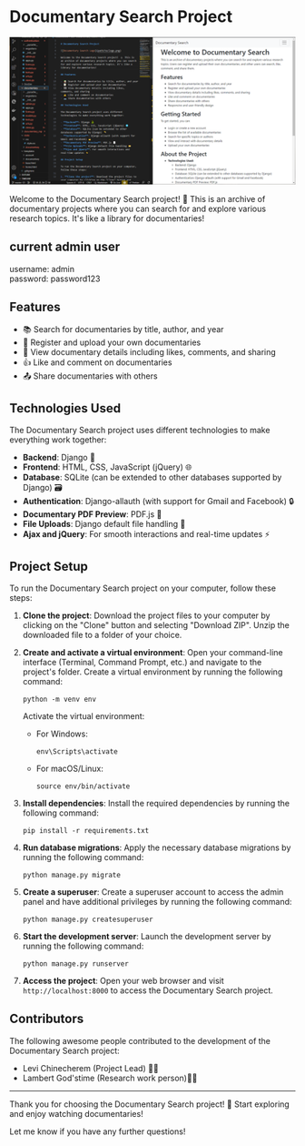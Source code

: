 
# Documentary Search Project

![Documentary Search Logo](https://github.com/Levi-Chinecherem/doc_search/blob/master/sample.PNG)

Welcome to the Documentary Search project! 🎥 This is an archive of documentary projects where you can search for and explore various research topics. It's like a library for documentaries!


## current admin user

username: admin <br>
password: password123
## Features

- 📚 Search for documentaries by title, author, and year
- 📝 Register and upload your own documentaries
- 👀 View documentary details including likes, comments, and sharing
- 👍 Like and comment on documentaries
- 📤 Share documentaries with others

## Technologies Used

The Documentary Search project uses different technologies to make everything work together:

- **Backend**: Django 🐍
- **Frontend**: HTML, CSS, JavaScript (jQuery) 🌐
- **Database**: SQLite (can be extended to other databases supported by Django) 🗃️
- **Authentication**: Django-allauth (with support for Gmail and Facebook) 🔒
- **Documentary PDF Preview**: PDF.js 📄
- **File Uploads**: Django default file handling 📂
- **Ajax and jQuery**: For smooth interactions and real-time updates ⚡

## Project Setup

To run the Documentary Search project on your computer, follow these steps:

1. **Clone the project**: Download the project files to your computer by clicking on the "Clone" button and selecting "Download ZIP". Unzip the downloaded file to a folder of your choice.

2. **Create and activate a virtual environment**: Open your command-line interface (Terminal, Command Prompt, etc.) and navigate to the project's folder. Create a virtual environment by running the following command:
   ```
   python -m venv env
   ```
   Activate the virtual environment:
   - For Windows:
     ```
     env\Scripts\activate
     ```
   - For macOS/Linux:
     ```
     source env/bin/activate
     ```

3. **Install dependencies**: Install the required dependencies by running the following command:
   ```
   pip install -r requirements.txt
   ```

4. **Run database migrations**: Apply the necessary database migrations by running the following command:
   ```
   python manage.py migrate
   ```

5. **Create a superuser**: Create a superuser account to access the admin panel and have additional privileges by running the following command:
   ```
   python manage.py createsuperuser
   ```

6. **Start the development server**: Launch the development server by running the following command:
   ```
   python manage.py runserver
   ```

7. **Access the project**: Open your web browser and visit `http://localhost:8000` to access the Documentary Search project.

## Contributors

The following awesome people contributed to the development of the Documentary Search project:

- Levi Chinecherem (Project Lead) 👨‍💻
- Lambert God'stime (Research work person)👨‍💻

---

Thank you for choosing the Documentary Search project! 🙌 Start exploring and enjoy watching documentaries!



Let me know if you have any further questions!
